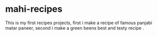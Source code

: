 # mahi-recipes
This is my first recipes projects,
first i make a recipe of famous panjabi matar paneer,
second i make a green beens best and testy recipe .
